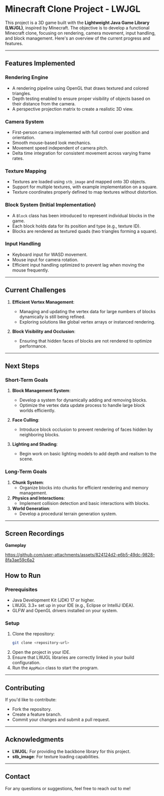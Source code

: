 # Minecraft Clone Project - LWJGL

This project is a 3D game built with the **Lightweight Java Game Library (LWJGL)**, inspired by Minecraft. The objective is to develop a functional Minecraft clone, focusing on rendering, camera movement, input handling, and block management. Here's an overview of the current progress and features.

---

## Features Implemented

### **Rendering Engine**
- A rendering pipeline using OpenGL that draws textured and colored triangles.
- Depth testing enabled to ensure proper visibility of objects based on their distance from the camera.
- A perspective projection matrix to create a realistic 3D view.

### **Camera System**
- First-person camera implemented with full control over position and orientation.
- Smooth mouse-based look mechanics.
- Movement speed independent of camera pitch.
- Delta time integration for consistent movement across varying frame rates.

### **Texture Mapping**
- Textures are loaded using `stb_image` and mapped onto 3D objects.
- Support for multiple textures, with example implementation on a square.
- Texture coordinates properly defined to map textures without distortion.

### **Block System (Initial Implementation)**
- A `Block` class has been introduced to represent individual blocks in the game.
- Each block holds data for its position and type (e.g., texture ID).
- Blocks are rendered as textured quads (two triangles forming a square).

### **Input Handling**
- Keyboard input for WASD movement.
- Mouse input for camera rotation.
- Efficient input handling optimized to prevent lag when moving the mouse frequently.

---

## Current Challenges

1. **Efficient Vertex Management**:
   - Managing and updating the vertex data for large numbers of blocks dynamically is still being refined.
   - Exploring solutions like global vertex arrays or instanced rendering.

2. **Block Visibility and Occlusion**:
   - Ensuring that hidden faces of blocks are not rendered to optimize performance.

---

## Next Steps

### **Short-Term Goals**
1. **Block Management System**:
   - Develop a system for dynamically adding and removing blocks.
   - Optimize the vertex data update process to handle large block worlds efficiently.

2. **Face Culling**:
   - Introduce block occlusion to prevent rendering of faces hidden by neighboring blocks.

3. **Lighting and Shading**:
   - Begin work on basic lighting models to add depth and realism to the scene.

### **Long-Term Goals**
1. **Chunk System**:
   - Organize blocks into chunks for efficient rendering and memory management.
2. **Physics and Interactions**:
   - Implement collision detection and basic interactions with blocks.
3. **World Generation**:
   - Develop a procedural terrain generation system.

---

## Screen Recordings
**Gameplay**

https://github.com/user-attachments/assets/824124d2-e6b5-49dc-9828-8fa3ae59c6a2

## How to Run

### **Prerequisites**
- Java Development Kit (JDK) 17 or higher.
- LWJGL 3.3+ set up in your IDE (e.g., Eclipse or IntelliJ IDEA).
- GLFW and OpenGL drivers installed on your system.

### **Setup**
1. Clone the repository:
   ```bash
   git clone <repository-url>
   ```
2. Open the project in your IDE.
3. Ensure that LWJGL libraries are correctly linked in your build configuration.
4. Run the `AppMain` class to start the program.

---

## Contributing
If you'd like to contribute:
- Fork the repository.
- Create a feature branch.
- Commit your changes and submit a pull request.

---

## Acknowledgments
- **LWJGL**: For providing the backbone library for this project.
- **stb_image**: For texture loading capabilities.

---

## Contact
For any questions or suggestions, feel free to reach out to me!

